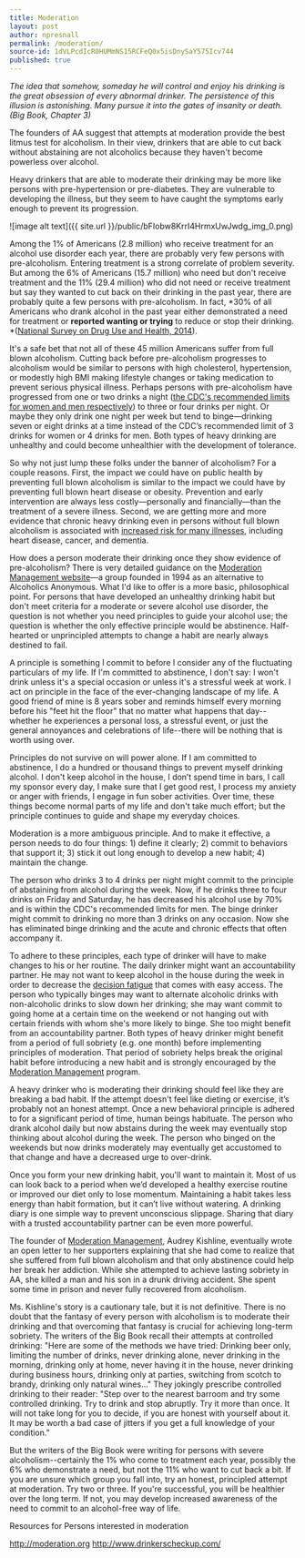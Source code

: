 ```yaml
---
title: Moderation
layout: post
author: npresnall
permalink: /moderation/
source-id: 1dVLPcdIcR0HUMmNS15RCFeQ0x5isDnySaY575Icv744
published: true
---
```

*The idea that somehow, someday he will control and enjoy his drinking is the great obsession of every abnormal drinker. The persistence of this illusion is astonishing. Many pursue it into the gates of insanity or death. (Big Book, Chapter 3)*

The founders of AA suggest that attempts at moderation provide the best litmus test for alcoholism. In their view, drinkers that are able to cut back without abstaining are not alcoholics because they haven't become powerless over alcohol.

Heavy drinkers that are able to moderate their drinking may be more like persons with pre-hypertension or pre-diabetes. They are vulnerable to developing the illness, but they seem to have caught the symptoms early enough to prevent its progression.

![image alt text]({{ site.url }}/public/bFIobw8KrrI4HrmxUwJwdg_img_0.png)

Among the 1% of Americans (2.8 million) who receive treatment for an alcohol use disorder each year, there are probably very few persons with pre-alcoholism. Entering treatment is a strong correlate of problem severity. But among the 6% of Americans (15.7 million) who need but don't receive treatment and the 11% (29.4 million) who did not need or receive treatment but say they wanted to cut back on their drinking in the past year, there are probably quite a few persons with pre-alcoholism. In fact, *30% of all Americans who drank alcohol in the past year either demonstrated a need for treatment or **reported wanting or trying** to reduce or stop their drinking. *([National Survey on Drug Use and Health, 2014](http://www.icpsr.umich.edu/icpsrweb/NAHDAP/studies/36361)).

It's a safe bet that not all of these 45 million Americans suffer from full blown alcoholism. Cutting back before pre-alcoholism progresses to alcoholism would be similar to persons with high cholesterol, hypertension, or modestly high BMI making lifestyle changes or taking medication to prevent serious physical illness. Perhaps persons with pre-alcoholism have progressed from one or two drinks a night ([the CDC's recommended limits for women and men respectively](http://www.cdc.gov/alcohol/fact-sheets/moderate-drinking.htm)) to three or four drinks per night. Or maybe they only drink one night per week but tend to binge—drinking seven or eight drinks at a time instead of the CDC’s recommended limit of 3 drinks for women or 4 drinks for men. Both types of heavy drinking are unhealthy and could become unhealthier with the development of tolerance.

So why not just lump these folks under the banner of alcoholism? For a couple reasons. First, the impact we could have on public health by preventing full blown alcoholism is similar to the impact we could have by preventing full blown heart disease or obesity. Prevention and early intervention are always less costly—personally and financially—than the treatment of a severe illness. Second, we are getting more and more evidence that chronic heavy drinking even in persons without full blown alcoholism is associated with [increased risk for many illnesses](http://www.cdc.gov/alcohol/fact-sheets/alcohol-use.htm), including heart disease, cancer, and dementia.

How does a person moderate their drinking once they show evidence of pre-alcoholism? There is very detailed guidance on the [Moderation Management website](http://moderation.org/)—a group founded in 1994 as an alternative to Alcoholics Anonymous. What I'd like to offer is a more basic, philosophical point. For persons that have developed an unhealthy drinking habit but don't meet criteria for a moderate or severe alcohol use disorder, the question is not whether you need principles to guide your alcohol use; the question is whether the only effective principle would be abstinence. Half-hearted or unprincipled attempts to change a habit are nearly always destined to fail.

A principle is something I commit to before I consider any of the fluctuating particulars of my life. If I'm committed to abstinence, I don't say: I won't drink unless it's a special occasion or unless it's a stressful week at work. I act on principle in the face of the ever-changing landscape of my life. A good friend of mine is 8 years sober and reminds himself every morning before his "feet hit the floor" that no matter what happens that day--whether he experiences a personal loss, a stressful event, or just the general annoyances and celebrations of life--there will be nothing that is worth using over.

Principles do not survive on will power alone. If I am committed to abstinence, I do a hundred or  thousand things to prevent myself drinking alcohol. I don't keep alcohol in the house, I don’t spend time in bars, I call my sponsor every day, I make sure that I get good rest, I process my anxiety or anger with friends, I engage in fun sober activities. Over time, these things become normal parts of my life and don't take much effort; but the principle continues to guide and shape my everyday choices.

Moderation is a more ambiguous principle. And to make it effective, a person needs to do four things: 1) define it clearly; 2) commit to behaviors that support it; 3) stick it out long enough to develop a new habit; 4) maintain the change.

The person who drinks 3 to 4 drinks per night might commit to the principle of abstaining from alcohol during the week. Now, if he drinks three to four drinks on Friday and Saturday, he has decreased his alcohol use by 70% and is within the CDC's recommended limits for men. The binge drinker might commit to drinking no more than 3 drinks on any occasion. Now she has eliminated binge drinking and the acute and chronic effects that often accompany it.

To adhere to these principles, each type of drinker will have to make changes to his or her routine. The daily drinker might want an accountability partner. He may not want to keep alcohol in the house during the week in order to decrease the [decision fatigue](http://www.nytimes.com/2011/08/21/magazine/do-you-suffer-from-decision-fatigue.html?_r=0) that comes with easy access. The person who typically binges may want to alternate alcoholic drinks with non-alcoholic drinks to slow down her drinking; she may want commit to going home at a certain time on the weekend or not hanging out with certain friends with whom she's more likely to binge. She too might benefit from an accountability partner. Both types of heavy drinker might benefit from a period of full sobriety (e.g. one month) before implementing principles of moderation. That period of sobriety helps break the original habit before introducing a new habit and is strongly encouraged by the [Moderation Management](http://moderation.org/) program.

A heavy drinker who is moderating their drinking should feel like they are breaking a bad habit. If the attempt doesn't feel like dieting or exercise, it’s probably not an honest attempt. Once a new behavioral principle is adhered to for a significant period of time, human beings habituate. The person who drank alcohol daily but now abstains during the week may eventually stop thinking about alcohol during the week. The person who binged on the weekends but now drinks moderately may eventually get accustomed to that change and have a decreased urge to over-drink.

Once you form your new drinking habit, you'll want to maintain it. Most of us can look back to a period when we’d developed a healthy exercise routine or improved our diet only to lose momentum. Maintaining a habit takes less energy than habit formation, but it can’t live without watering. A drinking diary is one simple way to prevent unconscious slippage. Sharing that diary with a trusted accountability partner can be even more powerful.

The founder of [Moderation Management](http://moderation.org/), Audrey Kishline, eventually wrote an open letter to her supporters explaining that she had come to realize that she suffered from full blown alcoholism and that only abstinence could help her break her addiction. While she attempted to achieve lasting sobriety in AA, she killed a man and his son in a drunk driving accident. She spent some time in prison and never fully recovered from alcoholism.

Ms. Kishline's story is a cautionary tale, but it is not definitive. There is no doubt that the fantasy of every person with alcoholism is to moderate their drinking and that overcoming that fantasy is crucial for achieving long-term sobriety. The writers of the Big Book recall their attempts at controlled drinking: "Here are some of the methods we have tried: Drinking beer only, limiting the number of drinks, never drinking alone, never drinking in the morning, drinking only at home, never having it in the house, never drinking during business hours, drinking only at parties, switching from scotch to brandy, drinking only natural wines..." They jokingly prescribe controlled drinking to their reader: "Step over to the nearest barroom and try some controlled drinking. Try to drink and stop abruptly. Try it more than once. It will not take long for you to decide, if you are honest with yourself about it. It may be worth a bad case of jitters if you get a full knowledge of your condition."

But the writers of the Big Book were writing for persons with severe alcoholism--certainly the 1% who come to treatment each year, possibly the 6% who demonstrate a need, but not the 11% who want to cut back a bit. If you are unsure which group you fall into, try an honest, principled attempt at moderation. Try two or three. If you're successful, you will be healthier over the long term. If not, you may develop increased awareness of the need to commit to an alcohol-free way of life.

Resources for Persons interested in moderation

http://moderation.org http://www.drinkerscheckup.com/

